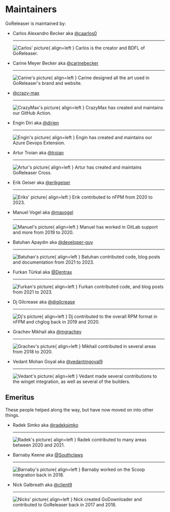 <!-- prettier-ignore -->
# Maintainers

GoReleaser is maintained by:

<div class="grid cards" markdown>

-   Carlos Alexandro Becker aka [@caarlos0](https://github.com/caarlos0)

    ---

    ![Carlos' picture](https://avatars.githubusercontent.com/u/245435?s=96&v=4){ align=left }
    Carlos is the creator and BDFL of GoReleaser.

-   Carine Meyer Becker aka [@carinebecker](https://github.com/carinebecker)

    ---

    ![Carine's picture](https://avatars.githubusercontent.com/u/22084223?s=96&v=4){ align=left }
    Carine designed all the art used in GoReleaser's brand and website.

-   [@crazy-max](https://github.com/crazy-max)

    ---

    ![CrazyMax's picture](https://avatars.githubusercontent.com/u/1951866?s=96&v=4){ align=left }
    CrazyMax has created and maintains our GitHub Action.


-   Engin Diri aka [@dirien](https://github.com/dirien)

    ---

    ![Engin's picture](https://avatars.githubusercontent.com/u/38325136?s=96&v=4){ align=left }
    Engin has created and maintains our Azure Devops Extension.

-   Artur Troian aka [@troian](https://github.com/troian)

    ---

    ![Artur's picture](https://avatars.githubusercontent.com/u/2477474?s=96&v=4){ align=left }
    Artur has created and maintains GoReleaser Cross.

-   Erik Geiser aka [@erikgeiser](https://github.com/erikgeiser)

    ---

    ![Eriks' picture](https://avatars.githubusercontent.com/u/14264874?s=96&v=4){ align=left }
    Erik contributed to nFPM from 2020 to 2023.


-   Manuel Vogel aka [@mavogel](https://github.com/mavogel)

    ---

    ![Manuel's picture](https://avatars.githubusercontent.com/u/8409778?s=96&v=4){ align=left }
    Manuel has worked in GitLab support and more from 2019 to 2020.

-   Batuhan Apaydın aka [@developer-guy](https://github.com/developer-guy)

    ---

    ![Batuhan's picture](https://avatars.githubusercontent.com/u/16693043?s=96&v=4){ align=left }
    Batuhan contributed code, blog posts and documentation from 2021 to 2023.

-   Furkan Türkal aka [@Dentrax](https://github.com/Dentrax)

    ---

    ![Furkan's picture](https://avatars.githubusercontent.com/u/16493751?s=96&v=4){ align=left }
    Furkan contributed code, and blog posts from 2021 to 2023.

-   Dj Gilcrease aka [@djgilcrease](https://github.com/djgilcrease)

    ---

    ![Dj's picture](https://avatars.githubusercontent.com/u/1778574?s=96&v=4){ align=left }
    Dj contributed to the overall RPM format in nFPM and chglog back in 2019 and
    2020.

-   Grachev Mikhail aka [@mgrachev](https://github.com/mgrachev)

    ---

    ![Grachev's picture](https://avatars.githubusercontent.com/u/700998?s=96&v=4){ align=left }
    Mikhail contributed in several areas from 2018 to 2020.

-   Vedant Mohan Goyal aka [@vedantmgoyal9](https://github.com/vedantmgoyal9)

    ---

    ![Vedant's picture](https://avatars.githubusercontent.com/u/83997633?s=96&v=4){ align=left }
    Vedant made several contributions to the winget integration, as well as
    several of the builders.

</div>


## Emeritus

These people helped along the way, but have now moved on into other things.


<div class="grid cards" markdown>

-   Radek Simko aka [@radeksimko](https://github.com/radeksimko)

    ---

    ![Radek's picture](https://avatars.githubusercontent.com/u/287584?s=96&v=4){ align=left }
    Radek contributed to many areas between 2020 and 2021.


-   Barnaby Keene aka [@Southclaws](https://github.com/Southclaws)

    ---

    ![Barnaby's picture](https://avatars.githubusercontent.com/u/1636971?s=96&v=4){ align=left }
    Barnaby worked on the Scoop integration back in 2018.

-   Nick Galbreath aka [@client9](https://github.com/client9)

    ---

    ![Nicks' picture](https://avatars.githubusercontent.com/u/217179?s=96&v=4){ align=left }
    Nick created GoDownloader and contributed to GoReleaser back in 2017 and
    2018.

</div>
